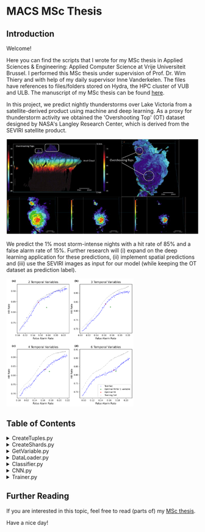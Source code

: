 # MACS MSc Thesis

## Introduction

Welcome! 

Here you can find the scripts that I wrote for my MSc thesis in Applied Sciences & Engineering: Applied Computer Science at Vrije Universiteit Brussel. I performed this MSc thesis under supervision of Prof. Dr. Wim Thiery and with help of my daily supervisor Inne Vanderkelen. The files have references to files/folders stored on Hydra, the HPC cluster of VUB and ULB. The manuscript of my MSc thesis can be found [here](https://github.com/SeppeLampe/MSc-Thesis/blob/27069f584e1817833c080e9cc2bb9a99e2ef4c95/Manuscript.pdf).

In this project, we predict nightly thunderstorms over Lake Victoria from a satellite-derived product using machine and deep learning. As a proxy for thunderstorm activity we obtained the 'Overshooting Top' (OT) dataset designed by NASA's Langley Research Center, which is derived from the SEVIRI satellite product.

![alt text](https://github.com/SeppeLampe/MACS-MSc-Thesis-/blob/a06ba13b1c615e33e4507e0329d507e3315c4773/Figures/OTs.jpg "Overshooting Tops (Bedka et al., 2010)")

We predict the 1% most storm-intense nights with a hit rate of 85% and a false alarm rate of 15%. Further research will (i) expand on the deep learning application for these predictions, (ii) implement spatial predictions and (iii) use the SEVIRI images as input for our model (while keeping the OT dataset as prediction label).

<img src="https://github.com/SeppeLampe/MACS-MSc-Thesis-/blob/a06ba13b1c615e33e4507e0329d507e3315c4773/Figures/log%20temp.png" width=66% height=66% alt="Results from MSc Thesis">

## Table of Contents

<details>
  <summary>CreateTuples.py</summary>
    <a href="https://github.com/SeppeLampe/MSc-Thesis/blob/main/CreateTuples.py">This script</a> loops through the OT dataset and generates day-night tuples, which will be used for this project.
</details>

<details>
  <summary>CreateShards.py</summary>
    <a href="https://github.com/SeppeLampe/MSc-Thesis/blob/main/CreateShards.py">This script</a> loops through the day-night tuples and combines them into shards, which we can efficiently load into RAM via Webdataset.
</details>

<details>
  <summary>GetVariable.py</summary>
    <a href="https://github.com/SeppeLampe/MSc-Thesis/blob/main/GetVariable.py">This script</a> loops through the day-night tuples and extracts only one variable from them, and then stores them in netCDF4 files.
</details>

<details>
  <summary>DataLoader.py</summary>
    <a href="https://github.com/SeppeLampe/MSc-Thesis/blob/main/DataLoader.py">This script</a> divides the data into training, validation and test sets and creates Dataloader objects, which can efficiently loop through these subsets.
</details>

<details>
  <summary>Classifier.py</summary>
    <a href="https://github.com/SeppeLampe/MSc-Thesis/blob/main/Classifier.py">This script</a> specifies how training, validation and testing should be performed, when weights need to be updated (only during training) and determines the logging.
</details>

<details>
  <summary>CNN.py</summary>
    <a href="https://github.com/SeppeLampe/MSc-Thesis/blob/main/CNN.py">This script</a> provides an easy way to generate Convolutional Neural Networks (CNNs) in an object-oriented manner.
</details>

<details>
  <summary>Trainer.py</summary>
    <a href="https://github.com/SeppeLampe/MSc-Thesis/blob/main/Trainer.py">This script</a> determines the Trainer, which handles communication between the Dataloader, CNN and Classifier objects.
</details>


## Further Reading

If you are interested in this topic, feel free to read (parts of) my [MSc thesis](https://github.com/SeppeLampe/MSc-Thesis/blob/27069f584e1817833c080e9cc2bb9a99e2ef4c95/Manuscript.pdf).

Have a nice day!


